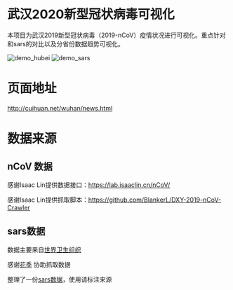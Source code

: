 # 武汉2020新型冠状病毒可视化
本项目为武汉2019新型冠状病毒（2019-nCoV）疫情状况进行可视化。重点针对和sars的对比以及分省份数据趋势可视化。

![demo_hubei](http://cuihuan.net/wuhan/static/images/demo_hubei.png)
![demo_sars](http://cuihuan.net/wuhan/static/images/demo_sars.png)


# 页面地址
http://cuihuan.net/wuhan/news.html

# 数据来源
## nCoV 数据
感谢Isaac Lin提供数据接口：https://lab.isaaclin.cn/nCoV/

感谢Isaac Lin提供抓取脚本：https://github.com/BlankerL/DXY-2019-nCoV-Crawler

## sars数据
数据主要来自[世界卫生组织](https://www.who.int/csr/sars/country/en/)

感谢[花季](895126066@qq.com) 协助抓取数据

整理了一份[sars数据](./data/sars/all)，使用请标注来源
